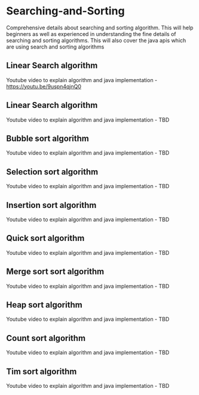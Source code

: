 # Searching-and-Sorting
 Comprehensive details about searching and sorting algorithm. This will help beginners as well as experienced in understanding the fine details of searching and sorting algorithms. This will also cover the java apis which are using search and sorting algorithms

## Linear Search algorithm
Youtube video to explain algorithm and java implementation - https://youtu.be/9uspn4qjnQ0

## Linear Search algorithm
Youtube video to explain algorithm and java implementation - TBD

## Bubble sort algorithm
Youtube video to explain algorithm and java implementation - TBD

## Selection sort algorithm
Youtube video to explain algorithm and java implementation - TBD

## Insertion sort algorithm
Youtube video to explain algorithm and java implementation - TBD

## Quick sort algorithm
Youtube video to explain algorithm and java implementation - TBD

## Merge sort sort algorithm
Youtube video to explain algorithm and java implementation - TBD

## Heap sort algorithm
Youtube video to explain algorithm and java implementation - TBD

## Count sort algorithm
Youtube video to explain algorithm and java implementation - TBD

## Tim sort algorithm
Youtube video to explain algorithm and java implementation - TBD
